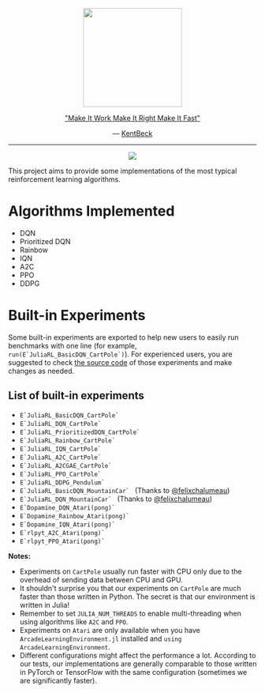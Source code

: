 <div align="center"> 
<a href="https://en.wikipedia.org/wiki/Tangram"> <img src="https://upload.wikimedia.org/wikipedia/commons/7/7a/Tangram-man.svg" width="200"> </a>
<p> <a href="https://wiki.c2.com/?MakeItWorkMakeItRightMakeItFast">"Make It Work Make It Right Make It Fast"</a></p>
<p>― <a href="https://wiki.c2.com/?KentBeck">KentBeck</a></p>
</div>

<hr>
<p align="center">
  <a href="https://travis-ci.com/JuliaReinforcementLearning/ReinforcementLearningZoo.jl">
  <img src="https://travis-ci.com/JuliaReinforcementLearning/ReinforcementLearningZoo.jl.svg?branch=master">
  </a>
</p>


This project aims to provide some implementations of the most typical reinforcement learning algorithms.

# Algorithms Implemented

- DQN
- Prioritized DQN
- Rainbow
- IQN
- A2C
- PPO
- DDPG

# Built-in Experiments

Some built-in experiments are exported to help new users to easily run benchmarks with one line (for example, ``run(E`JuliaRL_BasicDQN_CartPole`)``). For experienced users, you are suggested to check [the source code](https://github.com/JuliaReinforcementLearning/ReinforcementLearningZoo.jl/tree/master/src/experiments) of those experiments and make changes as needed.

## List of built-in experiments

- ``E`JuliaRL_BasicDQN_CartPole` ``
- ``E`JuliaRL_DQN_CartPole` ``
- ``E`JuliaRL_PrioritizedDQN_CartPole` ``
- ``E`JuliaRL_Rainbow_CartPole` ``
- ``E`JuliaRL_IQN_CartPole` ``
- ``E`JuliaRL_A2C_CartPole` ``
- ``E`JuliaRL_A2CGAE_CartPole` ``
- ``E`JuliaRL_PPO_CartPole` ``
- ``E`JuliaRL_DDPG_Pendulum` ``
- ``E`JuliaRL_BasicDQN_MountainCar` `` (Thanks to [@felixchalumeau](https://github.com/felixchalumeau))
- ``E`JuliaRL_DQN_MountainCar` `` (Thanks to [@felixchalumeau](https://github.com/felixchalumeau))
- ``E`Dopamine_DQN_Atari(pong)` ``
- ``E`Dopamine_Rainbow_Atari(pong)` ``
- ``E`Dopamine_IQN_Atari(pong)` ``
- ``E`rlpyt_A2C_Atari(pong)` ``
- ``E`rlpyt_PPO_Atari(pong)` ``

**Notes:**

- Experiments on `CartPole` usually run faster with CPU only due to the overhead of sending data between CPU and GPU.
- It shouldn't surprise you that our experiments on `CartPole` are much faster than those written in Python. The secret is that our environment is written in Julia!
- Remember to set `JULIA_NUM_THREADS` to enable multi-threading when using algorithms like `A2C` and `PPO`.
- Experiments on `Atari` are only available when you have `ArcadeLearningEnvironment.jl` installed and `using ArcadeLearningEnvironment`.
- Different configurations might affect the performance a lot. According to our tests, our implementations are generally comparable to those written in PyTorch or TensorFlow with the same configuration (sometimes we are significantly faster).